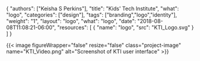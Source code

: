 {
	"authors": ["Keisha S Perkins"],
	"title": "Kids' Tech Institute",
	"what": "logo",
	"categories": ["design"],
	"tags": ["branding","logo","identity"],
	"weight": "1",
	"layout": "logo",
	"what": "logo",
	"date": "2018-08-08T11:08:21-06:00",
	"resources": [
	      {
	         "name": "logo",
	         "src": "KTI_Logo.svg"
	      }
	    ]
}

{{< image figureWrapper="false" resize="false"  class="project-image" name="KTI_Video.png" alt="Screenshot of KTI user interface" >}}
